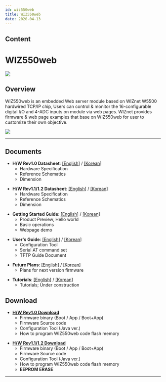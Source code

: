 ```yaml
---
id: wiz550web
title: WIZ550web
date: 2020-04-13
---
```



## Content
# WIZ550web

![](/products/wiz550web/wiz550web_001_small.png)

## Overview

WIZ550web is an embedded Web server module based on WIZnet W5500
hardwired TCP/IP chip, Users can control & monitor the 16-configurable
digital I/O and 4-ADC inputs on module via web pages. WIZnet provides
firmware & web page examples that base on WIZ550web for user to
customize their own objective.

![](/products/wiz550web/wiz550webgsg/wiz550web_product_preview.png)

-----



## Documents



  - **H/W Rev1.0 Datasheet**:
    [\[English](/products/wiz550web/wiz550webds_en)\] /
    [\[Korean](/products/wiz550web/wiz550webds_kr)\] 
      - Hardware Specification
      - Reference Schematics
      - Dimension

<!-- end list -->

  - **H/W Rev1.1/1.2 Datasheet**:
    [\[English](/products/wiz550web/wiz550webds_rev1.1_en)\] /
    [\[Korean](/products/wiz550web/wiz550webds_rev1.1_kr)\] 
      - Hardware Specification
      - Reference Schematics
      - Dimension

<!-- end list -->

  - **Getting Started Guide**:
    [\[English](/products/wiz550web/wiz550webgsg_en)\] /
    [\[Korean](/products/wiz550web/wiz550webgsg_kr)\]
      - Product Preview, Hello world
      - Basic operations
      - Webpage demo

<!-- end list -->

  - **User's Guide**: [\[English](/products/wiz550web/wiz550webug_en)\]
    / [\[Korean](/products/wiz550web/wiz550webug_kr)\]
      - Configuration Tool
      - Serial AT command set
      - TFTP Guide Document

<!-- end list -->

  - **Future Plans**: [\[English](/products/wiz550web/wiz550webfp_en)\]
    / [\[Korean](/products/wiz550web/wiz550webfp_kr)\]
      - Plans for next version firmware

<!-- end list -->

  - **Tutorials**:
    [\[English](/products/wiz550web/wiz550web_tutorial_en)\] /
    [\[Korean](/products/wiz550web/wiz550web_tutorial_kr)\]
      - Tutorials; Under construction


## Download

  - **[H/W Rev1.0 Download](/products/wiz550web/wiz550web_download)**
      - Firmware binary (Boot / App / Boot+App)
      - Firmware Source code 
      - Configuration Tool (Java ver.)
      - How to program WIZ550web code flash memory

<!-- end list -->

  - **[H/W Rev1.1/1.2
    Download](/products/wiz550web/wiz550web_download_rev1.1)**
      - Firmware binary (Boot / App / Boot+App)
      - Firmware Source code 
      - Configuration Tool (Java ver.)
      - How to program WIZ550web code flash memory
      - **EEPROM ERASE**



-----
